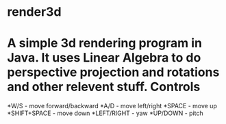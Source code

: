 # render3d
A simple 3d rendering program in Java. It uses Linear Algebra to do perspective projection and rotations and other relevent stuff.
Controls
========
*W/S - move forward/backward
*A/D - move left/right
*SPACE - move up
*SHIFT+SPACE - move down
*LEFT/RIGHT - yaw
*UP/DOWN - pitch
